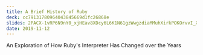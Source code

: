 ```yaml
---
title: A Brief History of Ruby
deck: cc79131780964043845669d1fc26868e
slides: 2PACX-1vRP6N9nY0_xjHEav8XDcy6L6K1N61gzWwgzdiaMMuhXirkPOKOrvvI_XXfePgqTWMwKGO_O2lMYbBup
date: 2019-11-12
---
```

An Exploration of How Ruby's Interpreter Has Changed over the Years